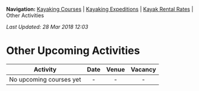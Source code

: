 **Navigation:** [Kayaking Courses](index) &#124; [Kayaking Expeditions](expedition) &#124; [Kayak Rental Rates](rental) &#124; Other Activities

_Last Updated: 28 Mar 2018 12:03_
# Other Upcoming Activities

Activity | Date | Venue | Vacancy
:---:|:---:|:---:|:---:
No upcoming courses yet|-|-|-

